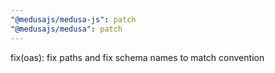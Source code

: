 ```yaml
---
"@medusajs/medusa-js": patch
"@medusajs/medusa": patch
---
```


fix(oas): fix paths and fix schema names to match convention
